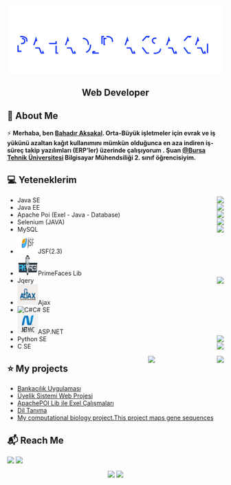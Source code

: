 <img src="./Bahadr.svg"></img>  

<h2 align="center">Web Developer</h2>

## 📖  About Me
⚡ **Merhaba, ben [Bahadır Aksakal](https://www.linkedin.com/in/bahad%C4%B1r-aksakal-360b721b7/). Orta-Büyük işletmeler için evrak ve iş yükünü azaltan kağıt kullanımını mümkün**
**olduğunca en aza indiren iş-süreç takip yazılımları (ERP’ler) üzerinde çalışıyorum . Şuan [@Bursa Tehnik Üniversitesi](https://btu.edu.tr/) Bilgisayar Mühendsiliği 2. sınıf öğrencisiyim.**


## :computer: Yeteneklerim
<ul>
  <li><img align="right" src="https://img.shields.io/badge/Java-ED8B00?style=for-the-badge&logo=java&logoColor=white"/>Java SE</li>
  <li><img align="right" src="https://img.shields.io/badge/Java-ED8B00?style=for-the-badge&logo=java&logoColor=white"/>Java EE</li>
  <li><img align="right" src="https://img.shields.io/badge/Microsoft_Excel-217346?style=for-the-badge&logo=microsoft-excel&logoColor=white"/>Apache Poi (Exel - Java - Database)</li>
  <li><img align="right" src="https://img.shields.io/badge/Selenium-43B02A?style=for-the-badge&logo=Selenium&logoColor=white"/>Selenium (JAVA)</li>
  <li><img align="right" src="https://img.shields.io/badge/MySQL-00000F?style=for-the-badge&logo=mysql&logoColor=white"/>MySQL</li>
  <li><img src="./img/JavaSF.png" width="48" height="48" alt="JSF(2.3)" />JSF(2.3)</li>
  <li><img src="./img/primefaces_logo.png" width="48" height="48" alt="PrimeFaces" />PrimeFaces Lib</li>
  <li><img align="right" src="https://img.shields.io/badge/jQuery-0769AD?style=for-the-badge&logo=jquery&logoColor=white"/>Jqery</li>
  <li><img src="./img/ajax_basic.png" width="48" height="48" alt="Ajax" />Ajax</li>
  <li><img src="https://img.shields.io/badge/HTML5-E34F26?style=for-the-badge&logo=html5&logoColor=white/>Html</li>
  <li><img src="./img/csharp-original.svg" width="48" height="48" alt="C#" />C# SE</li>
  <li><img src="./img/ASPMVC.png" width="48" height="48" alt="ASP.NET" />ASP.NET</li>
  <li><img align="right" src="https://img.shields.io/badge/Python-FFD43B?style=for-the-badge&logo=python&logoColor=darkgreen"/>Python SE</li>
  <li><img align="right" src="https://img.shields.io/badge/C-00599C?style=for-the-badge&logo=c&logoColor=white"/>C SE</li>
</ul>


<div style="position: relative;
float: right;">
     <img src="https://img.shields.io/badge/Spotify-1ED760?&style=for-the-badge&logo=spotify&logoColor=white">
</div>

 <img align="right" src="https://media.giphy.com/media/LoBSGLlkRVWnd6SdxN/giphy.gif" width="160">
 

 
 ## ⭐ My projects
* [Bankacılık Uygulaması](https://github.com/bahadraksakal/Java_Bahar_Donemi_Proje) 
* [Üyelik Sistemi Web Projesi](https://github.com/bahadraksakal/Uyelik_Sistemi_Projesi_JSF_2.3)  
* [ApachePOI Lib ile Exel Çalışmaları](https://github.com/bahadraksakal/ApachePOI_Excell_Selenium_MySQL_Ornek)  
* [Dil Tanıma](https://github.com/bahadraksakal/Guz_Donemi_Projem_1.Sinif-) 
* [My computational biology project.This project maps gene sequences](https://github.com/bahadraksakal/Java_HBG_Project) 

## 📬 Reach Me

[![](https://img.shields.io/badge/linkedin-%230077B5.svg?&style=for-the-badge&logo=linkedin&logoColor=white)](https://www.linkedin.com/in/bahad%C4%B1r-aksakal-360b721b7/)
[![](https://img.shields.io/badge/Gmail-D14836?style=for-the-badge&logo=gmail&logoColor=white])](bahadraksakal201@gmail.com)
<br/> 
<p align="center">	
  <img width="48%" src="https://github-readme-stats.vercel.app/api?username=bahadraksakal&show_icons=true&theme=tokyonight" />
  <img width="48%" src="https://github-readme-streak-stats.herokuapp.com/?user=bahadraksakal&theme=tokyonight" />
</p>
